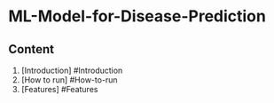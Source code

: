 # ML-Model-for-Disease-Prediction
## Content
1. [Introduction] #Introduction
2. [How to run] #How-to-run
3. [Features] #Features
